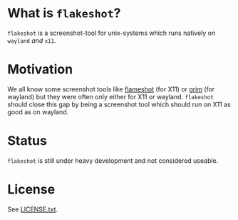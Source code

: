 # What is `flakeshot`?

`flakeshot` is a screenshot-tool for unix-systems which runs natively on `wayland` *and* `x11`.

# Motivation
We all know some screenshot tools like [flameshot] (for X11) or [grim] (for wayland) but they
were often only either for X11 *or* wayland. `flakeshot` should close this gap by being a screenshot
tool which should run on X11 as good as on wayland.

# Status
`flakeshot` is still under heavy development and not considered useable.

# License
See [LICENSE.txt].

[flameshot]: https://github.com/flameshot-org/flameshot
[grim]: https://sr.ht/~emersion/grim/
[LICENSE.txt]: ./LICENSE.txt
[`screenshots-rs`]: https://github.com/nashaofu/screenshots-rs